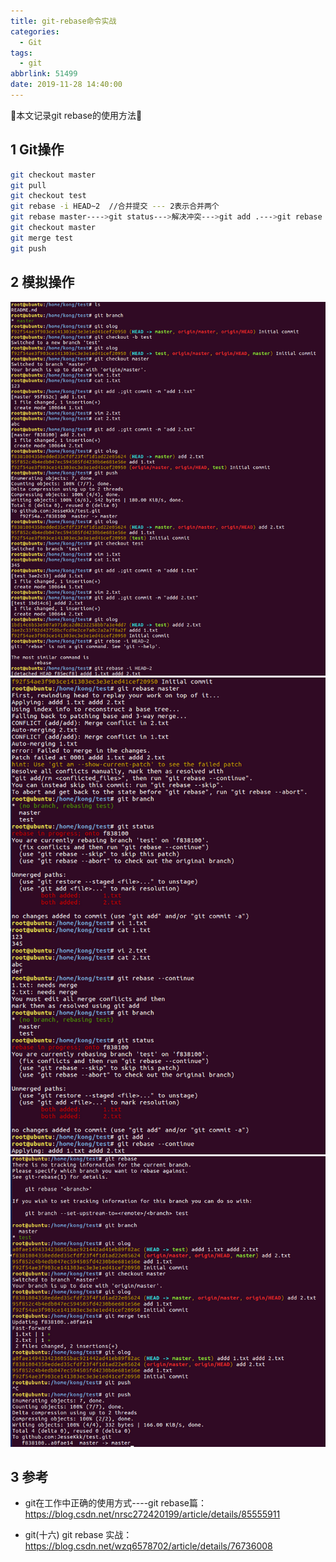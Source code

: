 ```yaml
---
title: git-rebase命令实战
categories:
  - Git
tags:
  - git
abbrlink: 51499
date: 2019-11-28 14:40:00
---
```


:star2:本文记录git rebase的使用方法:star2:

<!-- more -->

## 1 Git操作

```bash
git checkout master
git pull
git checkout test
git rebase -i HEAD~2  //合并提交 --- 2表示合并两个
git rebase master---->git status--->解决冲突--->git add .--->git rebase --continue
git checkout master
git merge test
git push
```

## 2 模拟操作

![图片](/images/2019-11-28_150759.png)
![图片](/images/2019-11-28_150939.png)
![图片](/images/2019-11-28_151031.png)

## 3 参考

- git在工作中正确的使用方式----git rebase篇：
<https://blog.csdn.net/nrsc272420199/article/details/85555911>

- git(十六) git rebase 实战：  
<https://blog.csdn.net/wzq6578702/article/details/76736008>
